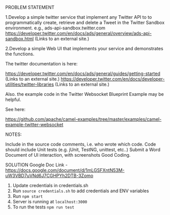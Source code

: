 PROBLEM STATEMENT


1.Develop a simple twitter service that implement any Twitter API to to programmatically create, retrieve and delete a Tweet in the Twitter Sandbox environment. e.g.,  ads-api-sandbox.twitter.com  https://developer.twitter.com/en/docs/ads/general/overview/ads-api-sandbox.html (Links to an external site.)

2.Develop a simple Web UI that  implements your service and demonstrates the functions.

The twitter documentation is here:

https://developer.twitter.com/en/docs/ads/general/guides/getting-started (Links to an external site.)   https://developer.twitter.com/en/docs/developer-utilities/twitter-libraries (Links to an external site.)

Also. the example code in the Twitter Websocket Blueprint Example may be helpful.

See here:

https://github.com/apache/camel-examples/tree/master/examples/camel-example-twitter-websocket

NOTES:

Include in the source code comments, i.e. who wrote which code.
Code should include Unit tests (e.g. jUnit, TestNG, unittest, etc..)
Submit a Word Document of UI interaction, with screenshots
Good Coding.


SOLUTION
Google Doc Link - https://docs.google.com/document/d/1mLGSFXntN53M-uW3VBD7uVNd6J7CGHPYh2DTB-3Zomo

1) Update credentials in credentials.sh
2) Run `source credentials.sh` to add credentials and ENV variables
3) Run `npm start`
4) Server is running at `localhost:3000`
5) To run the tests `npm run test`
